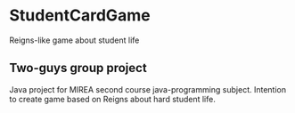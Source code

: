 # StudentCardGame
Reigns-like game about student life

## Two-guys group project
Java project for MIREA second course java-programming subject. 
Intention to create game based on Reigns about hard student life.
